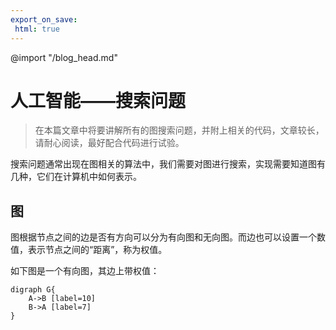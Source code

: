 ```yaml
---
export_on_save:
 html: true
---
```


@import "/blog_head.md"

# 人工智能——搜索问题

> 在本篇文章中将要讲解所有的图搜索问题，并附上相关的代码，文章较长，请耐心阅读，最好配合代码进行试验。

搜索问题通常出现在图相关的算法中，我们需要对图进行搜索，实现需要知道图有几种，它们在计算机中如何表示。

## 图

图根据节点之间的边是否有方向可以分为有向图和无向图。而边也可以设置一个数值，表示节点之间的“距离”，称为权值。

如下图是一个有向图，其边上带权值：
```viz {engine="circo"}
digraph G{
    A->B [label=10]
    B->A [label=7]
}
```



